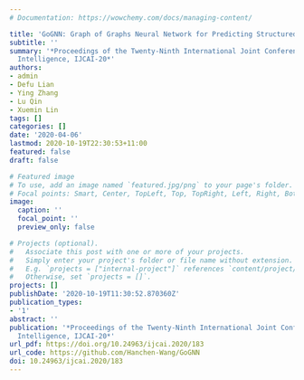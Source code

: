 ```yaml
---
# Documentation: https://wowchemy.com/docs/managing-content/

title: 'GoGNN: Graph of Graphs Neural Network for Predicting Structured Entity Interactions'
subtitle: ''
summary: '*Proceedings of the Twenty-Ninth International Joint Conference on Artificial
  Intelligence, IJCAI-20*'
authors:
- admin
- Defu Lian
- Ying Zhang
- Lu Qin
- Xuemin Lin
tags: []
categories: []
date: '2020-04-06'
lastmod: 2020-10-19T22:30:53+11:00
featured: false
draft: false

# Featured image
# To use, add an image named `featured.jpg/png` to your page's folder.
# Focal points: Smart, Center, TopLeft, Top, TopRight, Left, Right, BottomLeft, Bottom, BottomRight.
image:
  caption: ''
  focal_point: ''
  preview_only: false

# Projects (optional).
#   Associate this post with one or more of your projects.
#   Simply enter your project's folder or file name without extension.
#   E.g. `projects = ["internal-project"]` references `content/project/deep-learning/index.md`.
#   Otherwise, set `projects = []`.
projects: []
publishDate: '2020-10-19T11:30:52.870360Z'
publication_types:
- '1'
abstract: ''
publication: '*Proceedings of the Twenty-Ninth International Joint Conference on Artificial
  Intelligence, IJCAI-20*'
url_pdf: https://doi.org/10.24963/ijcai.2020/183
url_code: https://github.com/Hanchen-Wang/GoGNN
doi: 10.24963/ijcai.2020/183
---
```

